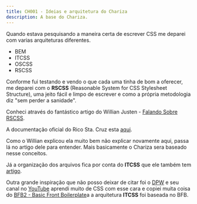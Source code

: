```yaml
---
title: CH001 - Ideias e arquitetura do Chariza
description: A base do Chariza.
---
```


Quando estava pesquisando a maneira certa de escrever CSS me deparei com varias arquiteturas diferentes.

 - BEM
 - ITCSS
 - OSCSS
 - RSCSS

Conforme fui testando e vendo o que cada uma tinha de bom a oferecer, me deparei com o **RSCSS** (Reasonable System for CSS Stylesheet Structure), uma jeito fácil e limpo de escrever e como a própria metodologia diz "sem perder a sanidade".

Conheci através do fantástico artigo do Willian Justen - [Falando Sobre RSCSS](https://willianjusten.com.br/falando-sobre-rscss).

A documentação oficial do Rico Sta. Cruz esta [aqui](https://ricostacruz.com/rscss/).

Como o Willian explicou ela muito bem não explicar novamente aqui, passa lá no artigo dele para entender.
Mais basicamente o Chariza sera baseado nesse conceitos.

Já a organização dos arquivos fica por conta do **ITCSS** que ele também tem [artigo](https://willianjusten.com.br/organizando-seu-css-com-itcss).

Outra grande inspiração que não posso deixar de citar foi o [DPW](https://desenvolvimentoparaweb.com) e seu canal no [YouTube](https://www.youtube.com/channel/UCdHcHgSrWidiOg-mNFNB1Nw) aprendi muito de CSS com esse cara e copiei muita coisa do [BFB2 - Basic Front Boilerplate](https://desenvolvimentoparaweb.com/indicacoes/bfb2-boilerplate-front-end/)a a arquitetura **ITCSS** foi baseada no BFB.
